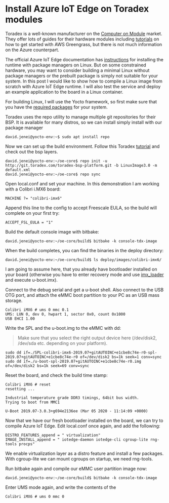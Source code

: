 Install Azure IoT Edge on Toradex modules
=========================================

Toradex is a well-known manufacturer on the [Computer on Module] market.
They offer lots of guides for their hardware modules including
[tutorials] on how to get started with AWS Greengrass, but there is not
much information on the Azure counterpart.

The official Azure IoT Edge documentation has [instructions] for
installing the runtime with package managers on Linux. But on some
constrained hardware, you may want to consider building a minimal Linux
without package managers or the prebuilt package is simply not suitable
for your system. In this post I would like to show how to compile a
Linux image from scratch with Azure IoT Edge runtime. I will also test
the service and deploy an example application to the board in a Linux
container.

For building Linux, I will use the Yocto framework, so first make sure
that you have the [required packages] for your system.

Toradex uses the repo utility to manage multiple git repositories for
their BSP. It is available for many distros, so we can install simply
install with our package manager

    david.jenei@yocto-env:~$ sudo apt install repo

Now we can set up the build environment. Follow this Toradex [tutorial]
and check out the bsp layers.

    david.jenei@yocto-env:~/oe-core$ repo init -u http://git.toradex.com/toradex-bsp-platform.git -b LinuxImage3.0 -m default.xml
    david.jenei@yocto-env:~/oe-core$ repo sync

Open local.conf and set your machine. In this demonstration I am working
with a Colibri i.MX6 board:

    MACHINE ?= "colibri-imx6"

Append this line to the config to accept Freescale EULA, so the build
will complete on your first try:

    ACCEPT_FSL_EULA = "1"

Build the default console image with bitbake:

    david.jenei@yocto-env:~/oe-core/build$ bitbake -k console-tdx-image

When the build completes, you can find the binaries in the deploy
directory:

    david.jenei@yocto-env:~/oe-core/build$ ls deploy/images/colibri-imx6/

I am going to assume here, that you already have bootloader installed on
your board (otherwise you have to enter recovery mode and use
[imx\_loader] and execute u-boot.imx).

Connect to the debug serial and get a u-boot shell. Also connect to the
USB OTG port, and attach the eMMC boot partition to your PC as an USB
mass storage.

    Colibri iMX6 # ums 0 mmc 0.1
    UMS: LUN 0, dev 0, hwpart 1, sector 0x0, count 0x1000
    USB EHCI 1.00

Write the SPL and the u-boot.img to the eMMC with dd:

> Make sure that you select the right output device here (/dev/disk2,
> /dev/sda etc. depending on your platform).

    sudo dd if=./SPL-colibri-imx6-2019.07+gitAUTOINC+e1cbe8c74e-r0-spl-2019.07+gitAUTOINC+e1cbe8c74e-r0 of=/dev/disk2 bs=1k seek=1 conv=sync
    sudo dd if=./u-boot-spl-2019.07+gitAUTOINC+e1cbe8c74e-r0.img of=/dev/disk2 bs=1k seek=69 conv=sync

Reset the board, and check the build time stamp:

    Colibri iMX6 # reset
    resetting ...

    Industrial temperature grade DDR3 timings, 64bit bus width.
    Trying to boot from MMC1

    U-Boot 2019.07-3.0.3+g694e2136ee (Mar 05 2020 - 11:14:09 +0000)

Now that we have our fresh bootloader installed on the board, we can try
to compile Azure IoT Edge. Edit local.conf once again, and add the
following:

    DISTRO_FEATURES_append = " virtualization"
    IMAGE_INSTALL_append = " iotedge-daemon iotedge-cli cgroup-lite rng-tools procps"

We enable virtualization layer as a distro feature and install a few
packages. With cgroup-lite we can mount cgroups on startup, we need
rng-tools.

Run bitbake again and compile our eMMC user partition image now:

    david.jenei@yocto-env:~/oe-core/build$ bitbake -k console-tdx-image

Enter UMS mode again, and write the contents of the

    Colibri iMX6 # ums 0 mmc 0

  [Computer on Module]: https://www.toradex.com/computer-on-modules
  [tutorials]: https://developer.toradex.com/knowledge-base/aws-greengrass-getting-started
  [instructions]: https://docs.microsoft.com/en-us/azure/iot-edge/how-to-install-iot-edge-linux
  [required packages]: https://www.yoctoproject.org/docs/1.7/yocto-project-qs/yocto-project-qs.html#ubuntu
  [tutorial]: https://developer.toradex.com/knowledge-base/board-support-package/openembedded-(core)
  [imx\_loader]: https://github.com/toradex/imx_loader
